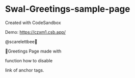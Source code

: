 # Swal-Greetings-sample-page
Created with CodeSandbox

Demo: https://czxm1.csb.app/

@scarelettbee🌃

🔅Greetings Page made with 

function how to disable

link of anchor tags.

